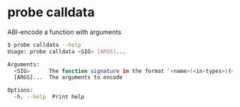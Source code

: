 # probe calldata

ABI-encode a function with arguments

```bash
$ probe calldata --help
Usage: probe calldata <SIG> [ARGS]...

Arguments:
  <SIG>      The function signature in the format `<name>(<in-types>)(<out-types>)`
  [ARGS]...  The arguments to encode

Options:
  -h, --help  Print help
```